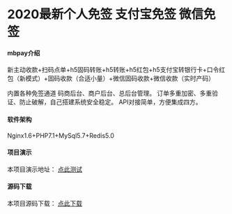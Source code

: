 # 2020最新个人免签 支付宝免签 微信免签    

#### mbpay介绍

新主动收款+扫码点单+h5固码转账+h5转账+h5红包+h5支付宝转银行卡+口令红包（新模式）+固码收款（合适小量）+微信固码收款+微信收款（实时产码）

内置各种免签通道
码商后台、商户后台、总后台管理。
订单多重加密、多重验证、防止破解，自己搭建系统安全稳定。
API对接简单，方便集成四方。  

#### 软件架构

Nginx1.6+PHP7.1+MySql5.7+Redis5.0

#### 项目演示 

本项目演示地址： [点此测试](http://mbpay.goodqp.com/)

#### 源码下载
 
本项目源码下载： [点此下载](http://mbpay.goodqp.com/)
